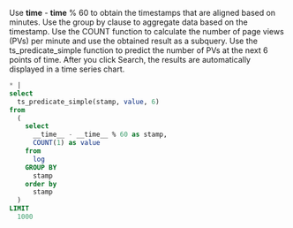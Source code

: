 Use **time** - **time** % 60 to obtain the timestamps that are aligned based on minutes. Use the group by clause to aggregate data based on the timestamp. Use the COUNT function to calculate the number of page views (PVs) per minute and use the obtained result as a subquery. Use the ts_predicate_simple function to predict the number of PVs at the next 6 points of time. After you click Search, the results are automatically displayed in a time series chart.

```sql
* |
select
  ts_predicate_simple(stamp, value, 6)
from
  (
    select
      __time__ - __time__ % 60 as stamp,
      COUNT(1) as value
    from
      log
    GROUP BY
      stamp
    order by
      stamp
  )
LIMIT
  1000
```
